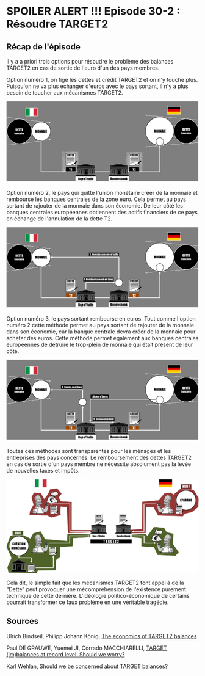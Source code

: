 # SPOILER ALERT !!! Episode 30-2 : Résoudre TARGET2

## Récap de l'épisode

Il y a a priori trois options pour résoudre le problème des balances TARGET2 en cas de sortie de l'euro d'un des pays membres.


Option numéro 1, on fige les dettes et crédit TARGET2 et on n'y touche plus. Puisqu'on ne va plus échanger d'euros avec le pays sortant, il n'y a plus besoin de toucher aux mécanismes TARGET2.

![Figer les balances TARGET](./images/Eps30_1_Option1.png "Figer les balances TARGET")


Option numéro 2, le pays qui quitte l'union monétaire créer de la monnaie et rembourse les banques centrales de la zone euro. Cela permet au pays sortant de rajouter de la monnaie dans son économie. De leur côté les banques centrales européennes obtiennent des actifs financiers de ce pays en échange de l'annulation de la dette T2.

![Rembourser en Lires](./images/Eps30_1_Option2.png "Rembourser en Lires")


Option numéro 3, le pays sortant rembourse en euros. Tout comme l'option numéro 2 cette méthode permet au pays sortant de rajouter de la monnaie dans son économie, car la banque centrale devra créer de la monnaie pour acheter des euros. Cette méthode permet également aux banques centrales européennes de détruire le trop-plein de monnaie qui était présent de leur côté.

![Rembourser en Euros](./images/Eps30_1_Option3.png "Rembourser en Euros")


Toutes ces méthodes sont transparentes pour les ménages et les entreprises des pays concernés. Le remboursement des dettes TARGET2 en cas de sortie d'un pays membre ne nécessite absolument pas la levée de nouvelles taxes et impôts.

![Ne pas confondre](./images/Eps30_1_CeQueT2NestPas.png "Ne pas confondre")

Cela dit, le simple fait que les mécanismes TARGET2 font appel à de la “Dette” peut provoquer une mécompréhension de l'existence purement technique de cette dernière. L'idéologie politico-économique de certains pourrait transformer ce faux problème en une véritable tragédie.

## Sources

Ulrich Bindseil, Philipp Johann König, [The economics of TARGET2 balances](http://sfb649.wiwi.hu-berlin.de/papers/pdf/SFB649DP2011-035.pdf)

Paul DE GRAUWE, Yuemei JI, Corrado MACCHIARELLI, [TARGET (im)balances at record level: Should we worry?](http://www.europarl.europa.eu/RegData/etudes/IDAN/2017/607365/IPOL_IDA(2017)607365_EN.pdf)


Karl Wehlan, [Should we be concerned about TARGET balances?](http://www.europarl.europa.eu/RegData/etudes/IDAN/2017/607366/IPOL_IDA(2017)607366_EN.pdf)
